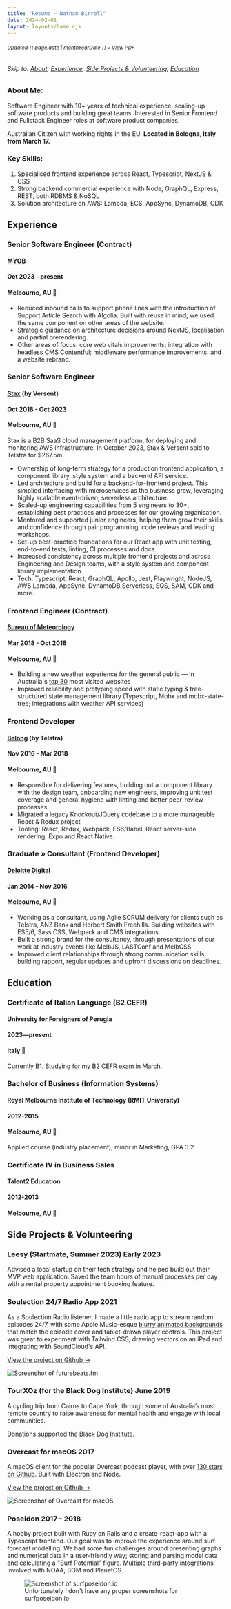 ```yaml
---
title: "Resume — Nathan Birrell"
date: 2024-02-01
layout: layouts/base.njk
---
```


<!-- ***************************************************************** -->
<!-- NOTE: when updating this file, remember to run yarn run generate-resume-pdf to update the PDF version -->
<!-- ***************************************************************** -->

<!-- <small>❌ **Not seeking work**</small> -->

<h6 class="noprint"><small class="resume-updated">Updated <time datetime="{{ page.date | htmlDateString }}">{{ page.date | monthYearDate }}</time> • <a href="https://raw.githubusercontent.com/nathanbirrell/natee.biz/master/assets/resume.pdf">View PDF</a></small></h6>

<h6 class="noprint">Skip to: <a href="#">About</a>, <a href="#experience">Experience</a>, <a href="#side-projects-and-volunteering">Side Projects &amp; Volunteering</a>, <a href="#education">Education</a></h6>

<div class="profile">
<div>
  <h3 class="tx-overline">
  About Me:
  </h3>

  <p>
  Software Engineer with 10+ years of technical experience, scaling-up software products and building great teams. Interested in Senior Frontend and Fullstack Engineer roles at software product companies.
  </p>
  <p>Australian Citizen with working rights in the EU. <b>Located in Bologna, Italy from March 17.</b></p>
</div>
<div>
  <h3 class="tx-overline">
  Key Skills:
  </h3>

  <ol>
  <li>Specialised frontend experience across React, Typescript, NextJS & CSS</li>
  <li>Strong backend commercial experience with Node, GraphQL, Express, REST, both RDBMS & NoSQL</li>
  <li>Solution architecture on AWS: Lambda, ECS, AppSync, DynamoDB, CDK</li>
  </ol>
</div>
</div>

## Experience

<div class="experience__header">
  <span class="experience__header-left">
  <h3 class="experience__header-role">Senior Software Engineer (Contract)</h3>
  <h4 class="experience__header-company"><a href="https://www.myob.com">MYOB</a></h4>
  </span>
  <span class="experience__header-right">
    <h4 class="experience__header-time tx-overline">Oct 2023 - present</h4>
    <h4>Melbourne, AU 📍</h4>
  </span>
</div>

<!-- [MYOB](https://www.myob.com) is an accounting SaaS business. -->

- Reduced inbound calls to support phone lines with the introduction of Support Article Search with Algolia. Built with reuse in mind, we used the same component on other areas of the website.
- Strategic guidance on architecture decisions around NextJS, localisation and partial prerendering.
- Other areas of focus: core web vitals improvements; integration with headless CMS Contentful; middleware performance improvements; and a website rebrand.

<div class="experience__header">
  <span class="experience__header-left">
  <h3 class="experience__header-role">Senior Software Engineer</h3>
  <h4 class="experience__header-company"><a href="https://stax.io/">Stax</a> (by Versent)</h4>
  </span>
  <span class="experience__header-right">
    <h4 class="experience__header-time tx-overline">Oct 2018 - Oct 2023</h4>
    <h4>Melbourne, AU 📍</h4>
  </span>
</div>

Stax is a B2B SaaS cloud management platform, for deploying and monitoring AWS infrastructure. In October 2023, Stax & Versent sold to Telstra for $267.5m.

- Ownership of long-term strategy for a production frontend application, a component library, style system and a backend API service.
- Led architecture and build for a backend-for-frontend project. This simplied interfacing with microservices as the business grew, leveraging highly scalable event-driven, serverless architecture.
- Scaled-up engineering capabilities from 5 engineers to 30+, establishing best practices and processes for our growing organisation.
- Mentored and supported junior engineers, helping them grow their skills and confidence through pair programming, code reviews and leading workshops.
- Set-up best-practice foundations for our React app with unit testing, end-to-end tests, linting, CI processes and docs.
- Increased consistency across multiple frontend projects and across Engineering and Design teams, with a style system and component library implementation.
- Tech: Typescript, React, GraphQL, Apollo, Jest, Playwright, NodeJS, AWS Lambda, AppSync, DynamoDB Serverless, SQS, SAM, CDK and more.

<div class="experience__header">
  <span class="experience__header-left">
  <h3 class="experience__header-role">Frontend Engineer (Contract)</h3>
  <h4 class="experience__header-company"><a href="https://bom.gov.au/">Bureau of Meteorology</a></h4>
  </span>
  <span class="experience__header-right">
    <h4 class="experience__header-time tx-overline">Mar 2018 - Oct 2018</h4>
    <h4>Melbourne, AU 📍</h4>
  </span>
</div>

- Building a new weather experience for the general public — in Australia's [top 30](https://www.similarweb.com/top-websites/australia/) most visited websites
- Improved reliability and protyping speed with static typing & tree-structured state management library (Typescript, Mobx and mobx-state-tree; integrations with weather API services)

<div class="experience__header">
  <span class="experience__header-left">
  <h3 class="experience__header-role">Frontend Developer</h3>
  <h4 class="experience__header-company"><a href="https://belong.com.au/">Belong</a> (by Telstra)</h4>
  </span>
  <span class="experience__header-right">
    <h4 class="experience__header-time tx-overline">Nov 2016 - Mar 2018</h4>
    <h4>Melbourne, AU 📍</h4>
  </span>
</div>

<ul class="noprint">
<li>Responsible for delivering features, building out a component library with the design team, onboarding new engineers, improving unit test coverage and general hygiene with linting and better peer-review processes.</li>
<li>Migrated a legacy Knockout/JQuery codebase to a more manageable React & Redux project</li>
<li>Tooling: React, Redux, Webpack, ES6/Babel, React server-side rendering, Expo and React Native.</li>
</ul>

<div class="experience__header">
  <span class="experience__header-left">
  <h3 class="experience__header-role">Graduate » Consultant (Frontend Developer)</h3>
  <h4 class="experience__header-company"><a href="https://www.deloittedigital.com/au/en.html">Deloitte Digital</a></h4>
  </span>
  <span class="experience__header-right">
    <h4 class="experience__header-time tx-overline">Jan 2014 - Nov 2016</h4>
    <h4>Melbourne, AU 📍</h4>
  </span>
</div>

<ul class="noprint">
<li>Working as a consultant, using Agile SCRUM delivery for clients such as Telstra, ANZ Bank and Herbert Smith Freehills. Building websites with ES5/6, Sass CSS, Webpack and CMS integrations</li>
<li>Built a strong brand for the consultancy, through presentations of our work at industry events like MelbJS, LASTConf and MelbCSS</li>
<li>Improved client relationships through strong communication skills, building rapport, regular updates and upfront discussions on deadlines.</li>
</ul>

## Education

<div class="noprint">
<div class="experience__header">
  <span class="experience__header-left">
  <h3 class="experience__header-role">Certificate of Italian Language (B2 CEFR)</h3>
  <h4 class="experience__header-company">University for Foreigners of Perugia</h4>
  </span>
  <span class="experience__header-right">
    <h4 class="experience__header-time tx-overline">2023—present</h4>
    <h4>Italy 📍</h4>
  </span>
</div>
<p>Currently B1. Studying for my B2 CEFR exam in March.</p>
</div>

<div class="experience__header">
  <span class="experience__header-left">
  <h3 class="experience__header-role">Bachelor of Business (Information Systems)</h3>
  <h4 class="experience__header-company">Royal Melbourne Institute of Technology (RMIT University)</h4>
  </span>
  <span class="experience__header-right">
    <h4 class="experience__header-time tx-overline">2012-2015</h4>
    <h4>Melbourne, AU 📍</h4>
  </span>
</div>
<p class="noprint">
Applied course (industry placement), minor in Marketing, GPA 3.2
</p>

<div class="noprint">
<div class="experience__header">
  <span class="experience__header-left">
  <h3 class="experience__header-role">Certificate IV in Business Sales</h3>
  <h4 class="experience__header-company">Talent2 Education</h4>
  </span>
  <span class="experience__header-right">
    <h4 class="experience__header-time tx-overline">2012-2013</h4>
    <h4>Melbourne, AU 📍</h4>
  </span>
</div>
</div>

<div class="noprint">

<h2>Side Projects & Volunteering</h2>

<h3>
  <span>Leesy (Startmate, Summer 2023)</span>
  <span class="tx-overline">
    Early 2023
  </span>
</h3>

Advised a local startup on their tech strategy and helped build out their MVP web application. Saved the team hours of manual processes per day with a rental property appointment booking feature.

<h3>
<span>Soulection 24/7 Radio App</span>

<span class="tx-overline">
  2021
</span>
</h3>

As a Soulection Radio listener, I made a little radio app to stream random episodes 24/7, with some Apple Music-esque [blurry animated backgrounds](/img/projects/future-beats/future-beats-367.gif) that match the episode cover and tablet-drawn player controls. This project was great to experiment with Tailwind CSS, drawing vectors on an iPad and integrating with SoundCloud's API.

[View the project on Github →](https://github.com/nathanbirrell/future-beats)

<img class="noprint" src="/img/projects/future-beats/future-beats-419.jpg" alt="Screenshot of futurebeats.fm">

<h3>
  <span>TourXOz (for the Black Dog Institute)</span>
  <span class="tx-overline">
    June 2019
  </span>
</h3>

A cycling trip from Cairns to Cape York, through some of Australia’s most remote country to raise awareness for mental health and engage with local communities.

Donations supported the Black Dog Institute.

<h3>
  <span>Overcast for macOS</span>
  <span class="tx-overline">
    2017
  </span>
</h3>

A macOS client for the popular Overcast podcast player, with over [130 stars on Github](https://github.com/nathanbirrell/overcast-macos). Built with Electron and Node.

[View the project on Github →](https://github.com/nathanbirrell/overcast-macos)

<img class="noprint" src="/img/projects/overcast-macos/overcast-macos-screenshot.jpg" alt="Screenshot of Overcast for macOS">

<h3>
  <span>Poseidon</span>
  <span class="tx-overline">
    2017 - 2018
  </span>
</h3>

A hobby project built with Ruby on Rails and a create-react-app with a Typescript frontend. Our goal was to improve the experience around surf forecast modelling. We had some fun challenges around presenting graphs and numerical data in a user-friendly way; storing and parsing model data and calculating a "Surf Potential" figure. Multiple third-party integrations involved with NOAA, BOM and PlanetOS.

<!-- Most of our time was spent on formulating the "Surf Potential" figure which took in a range of variables from different sources to calculate a rating (out of 10) of likelihood of good surf at a given location. Each surf spot is unique in the ideal conditions, so this made for a challenging project! -->

<!-- We decided to discontinue the project after some long-standing companies in the area vastly improved their offering and felt we couldn't add enough additional value. -->

<figure class="noprint">
  <img src="/img/projects/surf-poseidon/grid-view.jpg" alt="Screenshot of surfposeidon.io">
  <figcaption>Unfortunately I don't have any proper screenshots for surfposeidon.io</figcaption>
</figure>

</div>

<!-- ## Contact

- [LinkedIn](https://www.linkedin.com/in/nathanbirrell)
- [nathanbirrell@gmail.com](mailto:nathanbirrell@gmail.com) -->
